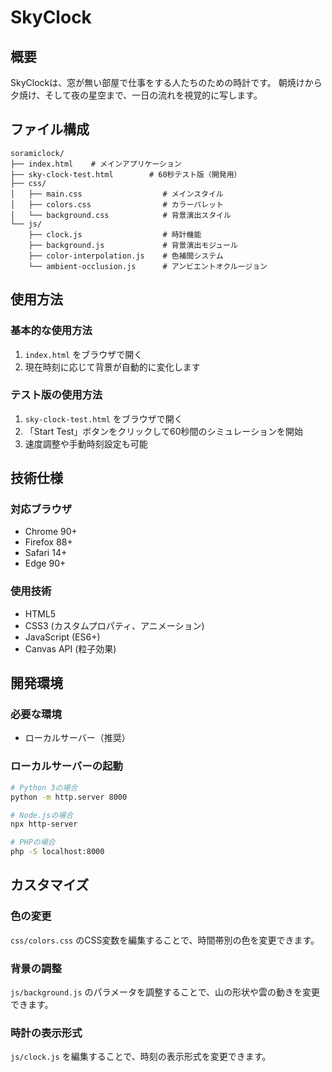 # SkyClock

## 概要

SkyClockは、窓が無い部屋で仕事をする人たちのための時計です。
朝焼けから夕焼け、そして夜の星空まで、一日の流れを視覚的に写します。

## ファイル構成

```
soramiclock/
├── index.html    # メインアプリケーション
├── sky-clock-test.html        # 60秒テスト版（開発用）
├── css/
│   ├── main.css                  # メインスタイル
│   ├── colors.css                # カラーパレット
│   └── background.css            # 背景演出スタイル
└── js/
    ├── clock.js                  # 時計機能
    ├── background.js             # 背景演出モジュール
    ├── color-interpolation.js    # 色補間システム
    └── ambient-occlusion.js      # アンビエントオクルージョン
```

## 使用方法

### 基本的な使用方法

1. `index.html` をブラウザで開く
2. 現在時刻に応じて背景が自動的に変化します

### テスト版の使用方法

1. `sky-clock-test.html` をブラウザで開く
2. 「Start Test」ボタンをクリックして60秒間のシミュレーションを開始
3. 速度調整や手動時刻設定も可能

## 技術仕様

### 対応ブラウザ
- Chrome 90+
- Firefox 88+
- Safari 14+
- Edge 90+

### 使用技術
- HTML5
- CSS3 (カスタムプロパティ、アニメーション)
- JavaScript (ES6+)
- Canvas API (粒子効果)

## 開発環境

### 必要な環境
- ローカルサーバー（推奨）

### ローカルサーバーの起動
```bash
# Python 3の場合
python -m http.server 8000

# Node.jsの場合
npx http-server

# PHPの場合
php -S localhost:8000
```

## カスタマイズ

### 色の変更
`css/colors.css` のCSS変数を編集することで、時間帯別の色を変更できます。

### 背景の調整
`js/background.js` のパラメータを調整することで、山の形状や雲の動きを変更できます。

### 時計の表示形式
`js/clock.js` を編集することで、時刻の表示形式を変更できます。

